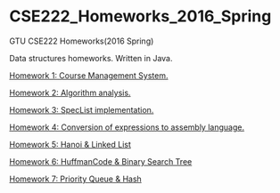 # CSE222_Homeworks_2016_Spring
GTU CSE222 Homeworks(2016 Spring)

Data structures homeworks. Written in Java. 

[Homework 1: Course Management System.](HW1/Readme.md)

[Homework 2: Algorithm analysis.](HW2/Readme.md)

[Homework 3: SpecList implementation.](HW3/Readme.md)

[Homework 4: Conversion of expressions to assembly language.](HW4/Readme.md)

[Homework 5: Hanoi & Linked List](HW5/Readme.md)

[Homework 6: HuffmanCode & Binary Search Tree](HW6/Readme.md)

[Homework 7: Priority Queue & Hash ](HW7/Readme.md)

